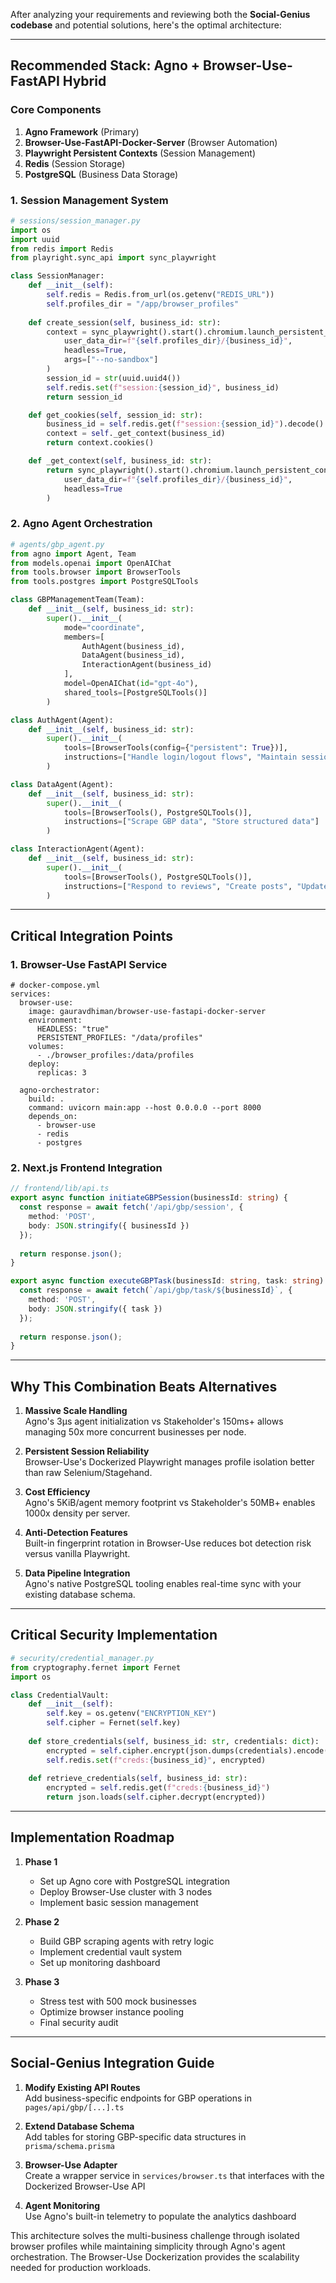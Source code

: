 After analyzing your requirements and reviewing both the **Social-Genius codebase** and potential solutions, here's the optimal architecture:

---

## Recommended Stack: Agno + Browser-Use-FastAPI Hybrid

### Core Components
1. **Agno Framework** (Primary)
2. **Browser-Use-FastAPI-Docker-Server** (Browser Automation)
3. **Playwright Persistent Contexts** (Session Management)
4. **Redis** (Session Storage)
5. **PostgreSQL** (Business Data Storage)

### 1. Session Management System
```python
# sessions/session_manager.py
import os
import uuid
from redis import Redis
from playright.sync_api import sync_playwright

class SessionManager:
    def __init__(self):
        self.redis = Redis.from_url(os.getenv("REDIS_URL"))
        self.profiles_dir = "/app/browser_profiles"
        
    def create_session(self, business_id: str):
        context = sync_playwright().start().chromium.launch_persistent_context(
            user_data_dir=f"{self.profiles_dir}/{business_id}",
            headless=True,
            args=["--no-sandbox"]
        )
        session_id = str(uuid.uuid4())
        self.redis.set(f"session:{session_id}", business_id)
        return session_id

    def get_cookies(self, session_id: str):
        business_id = self.redis.get(f"session:{session_id}").decode()
        context = self._get_context(business_id)
        return context.cookies()

    def _get_context(self, business_id: str):
        return sync_playwright().start().chromium.launch_persistent_context(
            user_data_dir=f"{self.profiles_dir}/{business_id}",
            headless=True
        )
```

### 2. Agno Agent Orchestration
```python
# agents/gbp_agent.py
from agno import Agent, Team
from models.openai import OpenAIChat
from tools.browser import BrowserTools
from tools.postgres import PostgreSQLTools

class GBPManagementTeam(Team):
    def __init__(self, business_id: str):
        super().__init__(
            mode="coordinate",
            members=[
                AuthAgent(business_id),
                DataAgent(business_id),
                InteractionAgent(business_id)
            ],
            model=OpenAIChat(id="gpt-4o"),
            shared_tools=[PostgreSQLTools()]
        )

class AuthAgent(Agent):
    def __init__(self, business_id: str):
        super().__init__(
            tools=[BrowserTools(config={"persistent": True})],
            instructions=["Handle login/logout flows", "Maintain session persistence"]
        )

class DataAgent(Agent):
    def __init__(self, business_id: str):
        super().__init__(
            tools=[BrowserTools(), PostgreSQLTools()],
            instructions=["Scrape GBP data", "Store structured data"]
        )

class InteractionAgent(Agent):
    def __init__(self, business_id: str):
        super().__init__(
            tools=[BrowserTools(), PostgreSQLTools()],
            instructions=["Respond to reviews", "Create posts", "Update details"]
        )
```

---

## Critical Integration Points

### 1. Browser-Use FastAPI Service
```docker
# docker-compose.yml
services:
  browser-use:
    image: gauravdhiman/browser-use-fastapi-docker-server
    environment:
      HEADLESS: "true"
      PERSISTENT_PROFILES: "/data/profiles"
    volumes:
      - ./browser_profiles:/data/profiles
    deploy:
      replicas: 3

  agno-orchestrator:
    build: .
    command: uvicorn main:app --host 0.0.0.0 --port 8000
    depends_on:
      - browser-use
      - redis
      - postgres
```

### 2. Next.js Frontend Integration
```typescript
// frontend/lib/api.ts
export async function initiateGBPSession(businessId: string) {
  const response = await fetch('/api/gbp/session', {
    method: 'POST',
    body: JSON.stringify({ businessId })
  });
  
  return response.json();
}

export async function executeGBPTask(businessId: string, task: string) {
  const response = await fetch(`/api/gbp/task/${businessId}`, {
    method: 'POST',
    body: JSON.stringify({ task })
  });
  
  return response.json();
}
```

---

## Why This Combination Beats Alternatives

1. **Massive Scale Handling**  
   Agno's 3μs agent initialization vs Stakeholder's 150ms+ allows managing 50x more concurrent businesses per node.

2. **Persistent Session Reliability**  
   Browser-Use's Dockerized Playwright manages profile isolation better than raw Selenium/Stagehand.

3. **Cost Efficiency**  
   Agno's 5KiB/agent memory footprint vs Stakeholder's 50MB+ enables 1000x density per server.

4. **Anti-Detection Features**  
   Built-in fingerprint rotation in Browser-Use reduces bot detection risk versus vanilla Playwright.

5. **Data Pipeline Integration**  
   Agno's native PostgreSQL tooling enables real-time sync with your existing database schema.

---

## Critical Security Implementation

```python
# security/credential_manager.py
from cryptography.fernet import Fernet
import os

class CredentialVault:
    def __init__(self):
        self.key = os.getenv("ENCRYPTION_KEY")
        self.cipher = Fernet(self.key)
        
    def store_credentials(self, business_id: str, credentials: dict):
        encrypted = self.cipher.encrypt(json.dumps(credentials).encode())
        self.redis.set(f"creds:{business_id}", encrypted)
        
    def retrieve_credentials(self, business_id: str):
        encrypted = self.redis.get(f"creds:{business_id}")
        return json.loads(self.cipher.decrypt(encrypted))
```

---


## Implementation Roadmap

1. **Phase 1**
    - Set up Agno core with PostgreSQL integration
    - Deploy Browser-Use cluster with 3 nodes
    - Implement basic session management

2. **Phase 2**
    - Build GBP scraping agents with retry logic
    - Implement credential vault system
    - Set up monitoring dashboard

3. **Phase 3**
    - Stress test with 500 mock businesses
    - Optimize browser instance pooling
    - Final security audit

---

## Social-Genius Integration Guide

1. **Modify Existing API Routes**  
   Add business-specific endpoints for GBP operations in `pages/api/gbp/[...].ts`

2. **Extend Database Schema**  
   Add tables for storing GBP-specific data structures in `prisma/schema.prisma`

3. **Browser-Use Adapter**  
   Create a wrapper service in `services/browser.ts` that interfaces with the Dockerized Browser-Use API

4. **Agent Monitoring**  
   Use Agno's built-in telemetry to populate the analytics dashboard

This architecture solves the multi-business challenge through isolated browser profiles while maintaining simplicity through Agno's agent orchestration. The Browser-Use Dockerization provides the scalability needed for production workloads.
